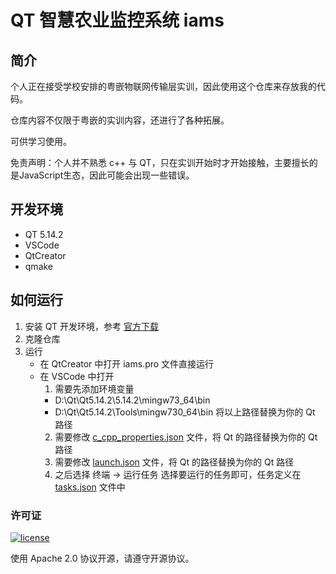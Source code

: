 # QT 智慧农业监控系统 iams

## 简介

个人正在接受学校安排的粤嵌物联网传输层实训，因此使用这个仓库来存放我的代码。

仓库内容不仅限于粤嵌的实训内容，还进行了各种拓展。

可供学习使用。

免责声明：个人并不熟悉 c++ 与 QT，只在实训开始时才开始接触，主要擅长的是JavaScript生态，因此可能会出现一些错误。

## 开发环境

- QT 5.14.2
- VSCode
- QtCreator
- qmake

## 如何运行

1. 安装 QT 开发环境，参考 [官方下载](https://download.qt.io/archive/qt/5.14/5.14.2/)
2. 克隆仓库
3. 运行
   - 在 QtCreator 中打开 iams.pro 文件直接运行
   - 在 VSCode 中打开
     1. 需要先添加环境变量 
       - D:\Qt\Qt5.14.2\5.14.2\mingw73_64\bin
       - D:\Qt\Qt5.14.2\Tools\mingw730_64\bin
      将以上路径替换为你的 Qt 路径
     2. 需要修改 [c_cpp_properties.json](.vscode/c_cpp_properties.json) 文件，将 Qt 的路径替换为你的 Qt 路径
     3. 需要修改 [launch.json](.vscode/launch.json) 文件，将 Qt 的路径替换为你的 Qt 路径
     4. 之后选择 终端 -> 运行任务 选择要运行的任务即可，任务定义在 [tasks.json](.vscode/tasks.json) 文件中

### 许可证

[![license](https://img.shields.io/github/license/ConstStar/smart-agriculture.svg?style=flat-square)](LICENSE)

使用 Apache 2.0 协议开源，请遵守开源协议。
